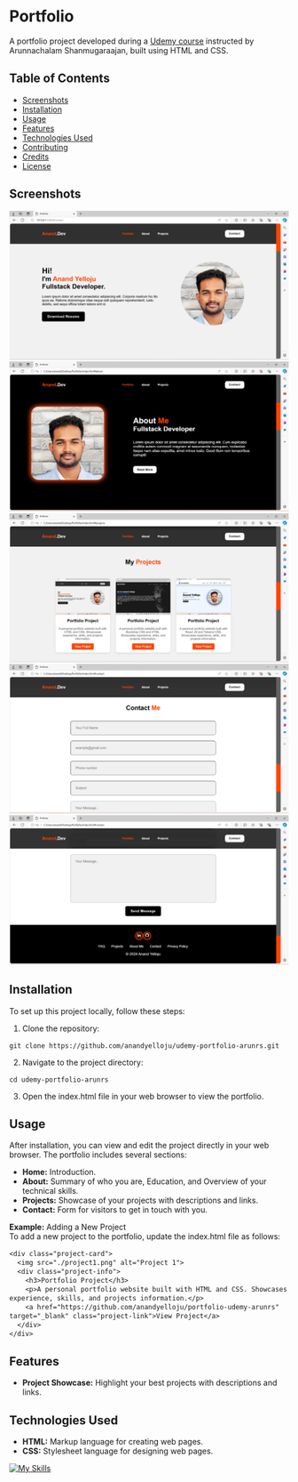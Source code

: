 # Portfolio
A portfolio project developed during a [Udemy course](https://www.udemy.com/certificate/UC-3dacda21-b42e-4315-a6fa-e692ce948312/) instructed by Arunnachalam Shanmugaraajan, built using HTML and CSS.

## Table of Contents

- [Screenshots](#screenshots)
- [Installation](#installation)
- [Usage](#usage)
- [Features](#features)
- [Technologies Used](#technologies-used)
- [Contributing](#contributing)
- [Credits](#credits)
- [License](#license)

## Screenshots

![Homepage](ui/home.png)
![About](ui/about.png)
![Projects](ui/projects.png)
![Contact](ui/contact.png)
![Footer](ui/footer.png)

## Installation

To set up this project locally, follow these steps:
1. Clone the repository:   
  ```
  git clone https://github.com/anandyelloju/udemy-portfolio-arunrs.git
  ```
2. Navigate to the project directory:
  ```
  cd udemy-portfolio-arunrs
  ```
3. Open the index.html file in your web browser to view the portfolio.

## Usage

After installation, you can view and edit the project directly in your web browser. The portfolio includes several sections:

- **Home:** Introduction.
- **About:** Summary of who you are, Education, and Overview of your technical skills.
- **Projects:** Showcase of your projects with descriptions and links.
- **Contact:** Form for visitors to get in touch with you.

**Example:** Adding a New Project\
To add a new project to the portfolio, update the index.html file as follows:

```
<div class="project-card">
  <img src="./project1.png" alt="Project 1">
  <div class="project-info">
    <h3>Portfolio Project</h3>
    <p>A personal portfolio website built with HTML and CSS. Showcases experience, skills, and projects information.</p>
    <a href="https://github.com/anandyelloju/portfolio-udemy-arunrs" target="_blank" class="project-link">View Project</a>
  </div>
</div>
```

## Features

- **Project Showcase:** Highlight your best projects with descriptions and links.

## Technologies Used

- **HTML:** Markup language for creating web pages.
- **CSS:** Stylesheet language for designing web pages.

[![My Skills](https://skillicons.dev/icons?i=html,css,,vscode,github)](https://skillicons.dev)
<!--
## Contributing

Contributions are always welcome! - If you have suggestions or improvements.

## Credits

- [Arunnachalam Shanmugaraajan](https://www.udemy.com/user/20cse099-arunnachalam-rs/): Instructor of the Udemy course

## License

This project is licensed under the [MIT License](https://choosealicense.com/licenses/mit/) - see the [LICENSE](https://github.com/anandyelloju/portfolio-udemy-arunrs/blob/main/LICENSE) file for details.
-->
